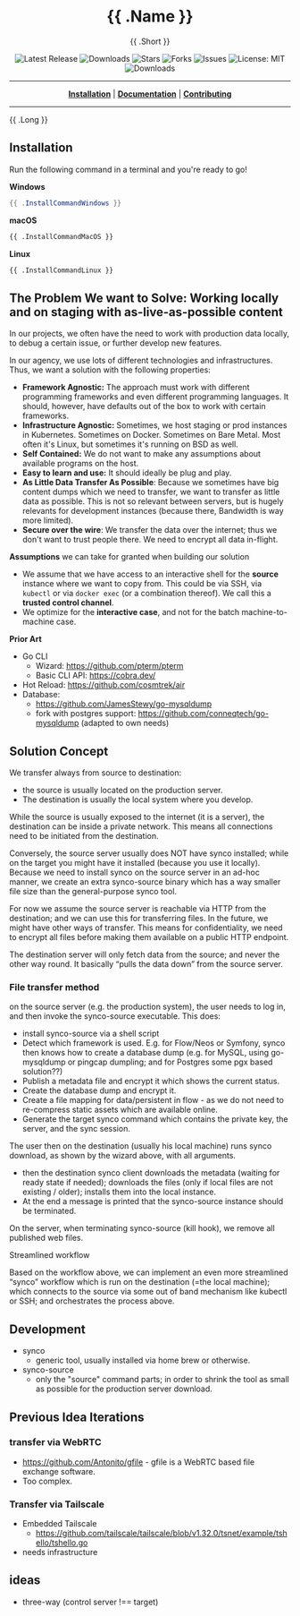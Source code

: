 <h1 align="center">{{ .Name }}</h1>
<p align="center">{{ .Short }}</p>

<p align="center">

<a style="text-decoration: none" href="https://github.com/{{ .ProjectPath }}/releases">
<img src="https://img.shields.io/github/v/release/{{ .ProjectPath }}?style=flat-square" alt="Latest Release">
</a>

<a style="text-decoration: none" href="https://github.com/{{ .ProjectPath }}/releases">
<img src="https://img.shields.io/github/downloads/{{ .ProjectPath }}/total.svg?style=flat-square" alt="Downloads">
</a>

<a style="text-decoration: none" href="https://github.com/{{ .ProjectPath }}/stargazers">
<img src="https://img.shields.io/github/stars/{{ .ProjectPath }}.svg?style=flat-square" alt="Stars">
</a>

<a style="text-decoration: none" href="https://github.com/{{ .ProjectPath }}/fork">
<img src="https://img.shields.io/github/forks/{{ .ProjectPath }}.svg?style=flat-square" alt="Forks">
</a>

<a style="text-decoration: none" href="https://github.com/{{ .ProjectPath }}/issues">
<img src="https://img.shields.io/github/issues/{{ .ProjectPath }}.svg?style=flat-square" alt="Issues">
</a>

<a style="text-decoration: none" href="https://opensource.org/licenses/MIT">
<img src="https://img.shields.io/badge/License-MIT-yellow.svg?style=flat-square" alt="License: MIT">
</a>

<br/>

<a style="text-decoration: none" href="https://github.com/{{ .ProjectPath }}/releases">
<img src="https://img.shields.io/badge/platform-windows%20%7C%20macos%20%7C%20linux-informational?style=for-the-badge" alt="Downloads">
</a>

<br/>

</p>

----

<p align="center">
<strong><a href="{{ .GitHubPagesURL }}/#/installation">Installation</a></strong>
|
<strong><a href="{{ .GitHubPagesURL }}/#/docs">Documentation</a></strong>
|
<strong><a href="{{ .GitHubPagesURL }}/#/CONTRIBUTING">Contributing</a></strong>
</p>

----

{{ .Long }}

## Installation

Run the following command in a terminal and you're ready to go!

**Windows**
```powershell
{{ .InstallCommandWindows }}
```

**macOS**
```bash
{{ .InstallCommandMacOS }}
```

**Linux**
```bash
{{ .InstallCommandLinux }}
```


## The Problem We want to Solve: Working locally and on staging with as-live-as-possible content

In our projects, we often have the need to work with production data locally, to debug a certain issue, or further develop new features.

In our agency, we use lots of different technologies and infrastructures. Thus, we want a solution with the following properties:

* **Framework Agnostic:** The approach must work with different programming frameworks and even different programming languages. It should, however, have defaults out of the box to work with certain frameworks.
* **Infrastructure Agnostic:** Sometimes, we host staging or prod instances in Kubernetes. Sometimes on Docker. Sometimes on Bare Metal. Most often it's Linux, but sometimes it's running on BSD as well.
* **Self Contained:** We do not want to make any assumptions about available programs on the host.
* **Easy to learn and use:** It should ideally be plug and play.
* **As Little Data Transfer As Possible**\: Because we sometimes have big content dumps which we need to transfer, we want to transfer as little data as possible. This is not so relevant between servers, but is hugely relevants for development instances (because there, Bandwidth is way more limited).
* **Secure over the wire**\: We transfer the data over the internet; thus we don't want to trust people there. We need to encrypt all data in-flight.

**Assumptions** we can take for granted when building our solution

* We assume that we have access to an interactive shell for the **source** instance where we want to copy from. This could be via SSH, via `kubectl` or via `docker exec` (or a combination thereof). We call this a **trusted control channel**.
* We optimize for the **interactive case**, and not for the batch machine-to-machine case.

**Prior Art**

* Go CLI
    * Wizard: https://github.com/pterm/pterm
    * Basic CLI API: https://cobra.dev/
* Hot Reload: https://github.com/cosmtrek/air
* Database:
  * https://github.com/JamesStewy/go-mysqldump
  * fork with postgres support: https://github.com/conneqtech/go-mysqldump (adapted to own needs)

## Solution Concept

We transfer always from source to destination:

* the source is usually located on the production server.
* The destination is usually the local system where you develop.

While the source is usually exposed to the internet (it is a server), the destination can be inside a private network. This means all connections need to be initiated from the destination.

Conversely,  the source server usually does NOT have synco installed; while on the target you might have it installed (because you use it locally). Because we need to install synco on the source server in an ad-hoc manner, we create an extra synco-source binary which has a way smaller file size than the general-purpose synco tool.

For now we assume the source server is reachable via HTTP from the destination; and we can use this for transferring files. In the future, we might have other ways of transfer. This means for confidentiality, we need to encrypt all files before making them available on a public HTTP endpoint.

The destination server will only fetch data from the source; and never the other way round. It basically “pulls the data down” from the source server.

### File transfer method

on the source server (e.g. the production system), the user needs to log in, and then invoke the synco-source executable. This does:

* install synco-source via a shell script
* Detect which framework is used. E.g. for Flow/Neos or Symfony, synco then knows how to create a database dump (e.g. for MySQL, using go-mysqldump or pingcap dumpling; and for Postgres some pgx based solution??)
* Publish a metadata file and encrypt it which shows the current status.
* Create the database dump and encrypt it.
* Create a file mapping for data/persistent in flow - as we do not need to re-compress static assets which are available online.
* Generate the target synco command which contains the private key, the server, and the sync session.

The user then on the destination (usually his local machine) runs synco download, as shown by the wizard above, with all arguments.

* then the destination synco client downloads the metadata (waiting for ready state if needed); downloads the files (only if local files are not existing / older); installs them into the local instance.
* At the end a message is printed that the synco-source instance should be terminated.

On the server, when terminating synco-source (kill hook), we remove all published web files.

Streamlined workflow

Based on the workflow above, we can implement an even more streamlined “synco” workflow which is run on the destination (=the local machine); which connects to the source via some out of band mechanism like kubectl or SSH; and orchestrates the process above.

## Development

* synco
    * generic tool, usually installed via home brew or otherwise.
* synco-source
    * only the "source" command parts; in order to shrink the tool as small as possible for the production server download.

## Previous Idea Iterations

### transfer via WebRTC

* https://github.com/Antonito/gfile - gfile is a WebRTC based file exchange software.
* Too complex.

### Transfer via Tailscale

* Embedded Tailscale
    * https://github.com/tailscale/tailscale/blob/v1.32.0/tsnet/example/tshello/tshello.go
* needs infrastructure

## ideas

* three-way (control server !== target)
